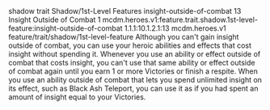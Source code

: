 <ability>
  <metadata>
    <class>shadow</class>
    <feature_type>trait</feature_type>
    <file_dpath>Shadow/1st-Level Features</file_dpath>
    <item_id>insight-outside-of-combat</item_id>
    <item_index>13</item_index>
    <item_name>Insight Outside of Combat</item_name>
    <level>1</level>
    <scc>mcdm.heroes.v1:feature.trait.shadow.1st-level-feature:insight-outside-of-combat</scc>
    <scdc>1.1.1:10.1.2.1:13</scdc>
    <source>mcdm.heroes.v1</source>
    <type>feature/trait/shadow/1st-level-feature</type>
  </metadata>
  <effects>
    <effect type="mundane">Although you can&apos;t gain insight outside of combat, you can use your heroic abilities and effects that cost insight without spending it. Whenever you use an ability or effect outside of combat that costs insight, you can&apos;t use that same ability or effect outside of combat again until you earn 1 or more Victories or finish a respite.
When you use an ability outside of combat that lets you spend unlimited insight on its effect, such as Black Ash Teleport, you can use it as if you had spent an amount of insight equal to your Victories.</effect>
  </effects>
</ability>
